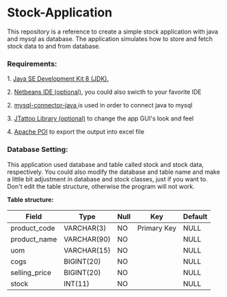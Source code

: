 # Stock-Application

This repository is a reference to create a simple stock application with java and mysql as database. The application simulates how to store and fetch stock data to and from database.

<h3>Requirements:</h3>
<p> 1. <a href="http://www.oracle.com/technetwork/java/javase/downloads/jdk8-downloads-2133151.html" target="_blank">Java SE Development Kit 8 (JDK).</a> </p> 
<p> 2. <a href="https://netbeans.org/downloads/" target="_blank">Netbeans IDE (optional)</a>, you could also swicth to your favorite IDE</p> 
<p> 2. <a href="http://www.java2s.com/Code/Jar/m/Downloadmysqlconnectorjava5123binjar.htm" target="_blank"> mysql-connector-java </a> is used in order to connect java to mysql </p>
<p> 3. <a href="http://www.jtattoo.net/Download.html" target="_blank">JTattoo Library (optional)</a> to change the app GUI's look and feel  </p>
<p> 4. <a href="https://poi.apache.org/" target="_blank">Apache POI</a> to export the output into excel file </p>


<h3> Database Setting:</h3>

<p>This application used database and table called stock and stock data, respectively.
You could also modify the database and table name and make a little bit adjustment in database and stock classes, just if you want to.
Don't edit the table structure, otherwise the program will not work. 
</p>

<strong> Table structure: </strong>

<table>
  
  <thead>
  <tr>
  <th>Field</th>
  <th>Type</th>
  <th>Null</th>
  <th>Key</th>
  <th>Default</th>
  </tr>
  </thead>
  
  <tbody>
  <tr>
  <td>product_code</td>
  <td>VARCHAR(3)</td>
  <td>NO</td>
  <td>Primary Key</td>
  <td>NULL</td>
  </tr>
  <tr>
  <td>product_name</td>
  <td>VARCHAR(90)</td>
  <td>NO</td>
  <td></td>
  <td>NULL</td>
  </tr>
  <tr>
  <td>uom</td>
  <td>VARCHAR(15)</td>
  <td>NO</td>
  <td></td>
  <td>NULL</td>
  </tr>
  <tr>
  <td>cogs</td>
  <td>BIGINT(20)</td>
  <td>NO</td>
  <td></td>
  <td>NULL</td>
  </tr>
  <tr>
  <td>selling_price</td>
  <td>BIGINT(20)</td>
  <td>NO</td>
  <td></td>
  <td>NULL</td>
  </tr>
  <tr>
  <td>stock</td>
  <td>INT(11)</td>
  <td>NO</td>
  <td></td>
  <td>NULL</td>
  </tr>
  
  </tbody>
  
  </table>
  
